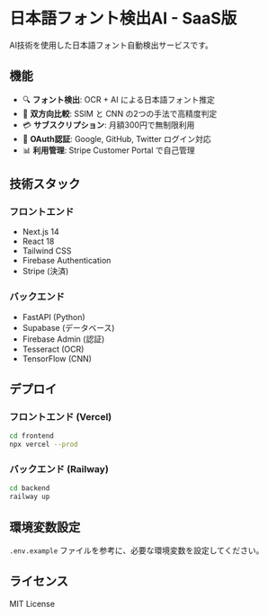 # 日本語フォント検出AI - SaaS版

AI技術を使用した日本語フォント自動検出サービスです。

## 機能

- 🔍 **フォント検出**: OCR + AI による日本語フォント推定
- 🤖 **双方向比較**: SSIM と CNN の2つの手法で高精度判定
- 💳 **サブスクリプション**: 月額300円で無制限利用
- 🔐 **OAuth認証**: Google, GitHub, Twitter ログイン対応
- 📊 **利用管理**: Stripe Customer Portal で自己管理

## 技術スタック

### フロントエンド
- Next.js 14
- React 18
- Tailwind CSS
- Firebase Authentication
- Stripe (決済)

### バックエンド
- FastAPI (Python)
- Supabase (データベース)
- Firebase Admin (認証)
- Tesseract (OCR)
- TensorFlow (CNN)

## デプロイ

### フロントエンド (Vercel)
```bash
cd frontend
npx vercel --prod
```

### バックエンド (Railway)
```bash
cd backend
railway up
```

## 環境変数設定

`.env.example` ファイルを参考に、必要な環境変数を設定してください。

## ライセンス

MIT License